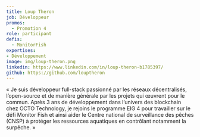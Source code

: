 ```yaml
---
title: Loup Theron
job: Développeur
promos:
  - Promotion 4
role: participant
defis:
  - MonitorFish
expertises:
- Développement
image: img/loup-theron.png
linkedin: https://www.linkedin.com/in/loup-theron-b1785397/
github: https://github.com/louptheron
---
```

« Je suis développeur full-stack passionné par les réseaux décentralisés, l’open-source et de manière générale par les projets qui œuvrent pour le commun. Après 3 ans de développement dans l’univers des blockchain chez OCTO Technology, je rejoins le programme EIG 4 pour travailler sur le défi Monitor Fish et ainsi aider le Centre national de surveillance des pêches (CNSP) à protéger les ressources aquatiques en contrôlant notamment la surpêche. »
